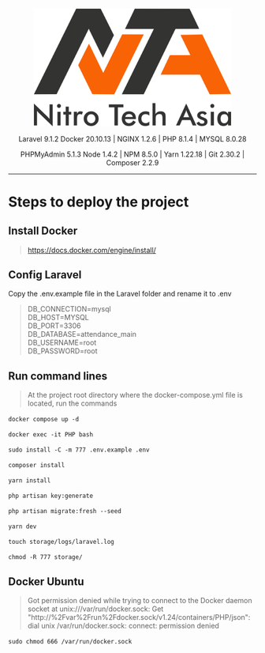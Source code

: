 <p align="center">
<a href="https://laravel.com" target="_blank">
<img src="/laravel/public/logo.svg" width="400">
</a></p>

<p align="center">
<a>Laravel 9.1.2</a>
<a>Docker 20.10.13</a> |
<a>NGINX 1.2.6</a> |
<a>PHP 8.1.4</a> |
<a>MYSQL 8.0.28</a>
</p>
<p align="center">
<a>PHPMyAdmin 5.1.3</a>
<a>Node 1.4.2</a> |
<a>NPM 8.5.0</a> |
<a>Yarn 1.22.18</a> |
<a>Git 2.30.2</a> |
<a>Composer 2.2.9</a>
</p>

___
# Steps to deploy the project

## Install Docker
> https://docs.docker.com/engine/install/

## Config Laravel
Copy the .env.example file in the Laravel folder and rename it to .env
>DB_CONNECTION=mysql             
DB_HOST=MYSQL          
DB_PORT=3306              
DB_DATABASE=attendance_main           
DB_USERNAME=root      
DB_PASSWORD=root      

## Run command lines
> At the project root directory where the docker-compose.yml file is located, run the commands

`docker compose up -d`

`docker exec -it PHP bash`

`sudo install -C -m 777 .env.example .env`

`composer install`

`yarn install`

`php artisan key:generate`

`php artisan migrate:fresh --seed`

`yarn dev`

`touch storage/logs/laravel.log`

`chmod -R 777 storage/`

## Docker Ubuntu
> Got permission denied while trying to connect to the Docker daemon socket at unix:///var/run/docker.sock: Get "http://%2Fvar%2Frun%2Fdocker.sock/v1.24/containers/PHP/json": dial unix /var/run/docker.sock: connect: permission denied

`sudo chmod 666 /var/run/docker.sock`
